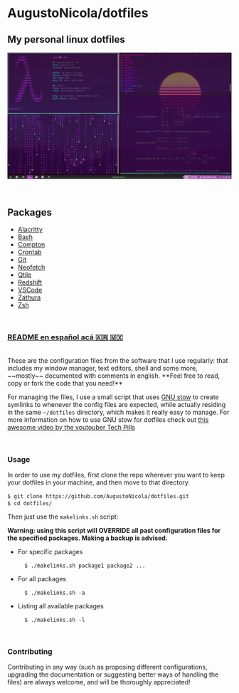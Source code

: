 # AugustoNicola/dotfiles
## My personal linux dotfiles

![Screenshot](screenshot.png)

<br />

## Packages
* [Alacritty](alacritty/alacritty)
* [Bash](bash)
* [Compton](compton/compton)
* [Crontab](crontab)
* [Git](git)
* [Neofetch](neofetch/neofetch)
* [Qtile](qtile/qtile)
* [Redshift](redshift)
* [VSCode](vscode)
* [Zathura](zathura)
* [Zsh](zsh/zsh)

<br />

### [README en español acá :argentina: :mexico:](README.md)

<br />
These are the configuration files from the software that I use regularly: that includes my window manager, text editors, shell and some more, ~~mostly~~ documented with comments in english. **Feel free to read, copy or fork the code that you need!**

For managing the files, I use a small script that uses [GNU stow](https://www.gnu.org/software/stow/) to create symlinks to whenever the config files are expected, while actually residing in the same `~/dotfiles` directory, which makes it really easy to manage. For more information on how to use GNU stow for dotfiles check out [this awesome video by the youtouber Tech Pills](https://www.youtube.com/watch?v=GqL6W-ua7uQ)

<br />

### Usage
In order to use my dotfiles, first clone the repo wherever you want to keep your dotfiles in your machine, and then move to that directory.

	$ git clone https://github.com/AugustoNicola/dotfiles.git
	$ cd dotfiles/

Then just use the `makelinks.sh` script:

**Warning: using this script will OVERRIDE all past configuration files for the specified packages. Making a backup is advised.**

* For specific packages
		
		$ ./makelinks.sh package1 package2 ...

* For all packages

		$ ./makelinks.sh -a
		
		
* Listing all available packages

		$ ./makelinks.sh -l
		
<br />

###  Contributing
Contributing in any way (such as proposing different configurations, upgrading the documentation or suggesting better ways of handling the files) are always welcome, and will be thoroughly appreciated!
